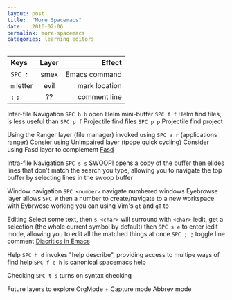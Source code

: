 ```yaml
---
layout: post
title:  "More Spacemacs"
date:   2016-02-06
permalink: more-spacemacs
categories: learning editors
---
```


| Keys            | Layer       | Effect
|:----------------|:-----------:|--------------:|
| `SPC :`         | smex        | Emacs command |
| `m` letter      | evil        | mark location |
| `;` `;`         |  ??         | comment line  |


Inter-file Navigation 
`SPC b b` open Helm mini-buffer
`SPC f f` Helm find files, is less useful than
`SPC p f` Projectile find files 
`SPC p p` Projectile find project

Using the Ranger layer (file manager)
invoked using `SPC a r` (applications ranger)
Consier using Unimpaired layer (tpope quick cycling)
Consider using Fasd layer to complement [Fasd](https://github.com/clvv/fasd)

Intra-file Navigation
`SPC s s` SWOOP! opens a copy of the buffer then elides lines that don't match the search you type, allowing you to navigate the top buffer by selecting lines in the swoop buffer

Window navigation
`SPC <number>` navigate numbered windows
Eyebrowse layer allows `SPC W` then a number to create/navigate to a new workspace
with Eybrwose working you can using Vim's `gt` and `gT` to 

Editing
Select some text, then `s <char>` will surround with `<char>`
iedit, get a selection (the whole current symbol by default) then `SPC s e` to enter
iedit mode, allowing you to edit all the matched things at once
`SPC ; ;` toggle line comment
[Diacritics in Emacs](https://www.masteringemacs.org/article/diacritics-in-emacs)

Help
`SPC h d` invokes "help describe", providing access to multipe ways of find help 
`SPC f e h` is canonical spacemacs help

Checking
`SPC t s` turns on syntax checking

Future layers to explore
OrgMode + Capture mode
Abbrev mode 

